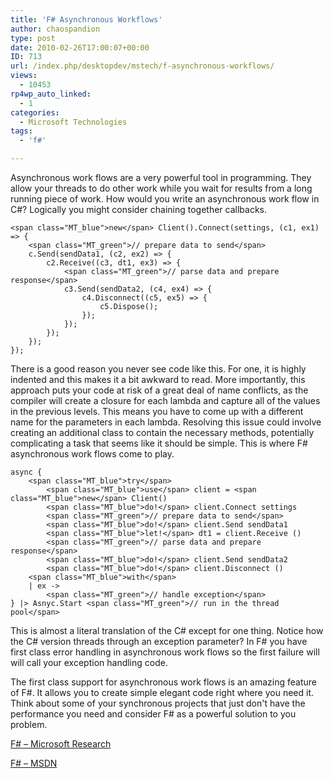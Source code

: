 ```yaml
---
title: 'F# Asynchronous Workflows'
author: chaospandion
type: post
date: 2010-02-26T17:00:07+00:00
ID: 713
url: /index.php/desktopdev/mstech/f-asynchronous-workflows/
views:
  - 10453
rp4wp_auto_linked:
  - 1
categories:
  - Microsoft Technologies
tags:
  - 'f#'

---
```

Asynchronous work flows are a very powerful tool in programming. They allow your threads to do other work while you wait for results from a long running piece of work. How would you write an asynchronous work flow in C#? Logically you might consider chaining together callbacks.

    
    <span class="MT_blue">new</span> Client().Connect(settings, (c1, ex1) => {
        <span class="MT_green">// prepare data to send</span>
        c.Send(sendData1, (c2, ex2) => {
            c2.Receive((c3, dt1, ex3) => {
                <span class="MT_green">// parse data and prepare response</span>
                c3.Send(sendData2, (c4, ex4) => {
                    c4.Disconnect((c5, ex5) => {
                        c5.Dispose();
                    });
                });
            });
        });
    });
    

There is a good reason you never see code like this. For one, it is highly indented and this makes it a bit awkward to read. More importantly, this approach puts your code at risk of a great deal of name conflicts, as the compiler will create a closure for each lambda and capture all of the values in the previous levels. This means you have to come up with a different name for the parameters in each lambda. Resolving this issue could involve creating an additional class to contain the necessary methods, potentially complicating a task that seems like it should be simple. This is where F# asynchronous work flows come to play.

    
    async {
        <span class="MT_blue">try</span>
            <span class="MT_blue">use</span> client = <span class="MT_blue">new</span> Client()
            <span class="MT_blue">do!</span> client.Connect settings
            <span class="MT_green">// prepare data to send</span>
            <span class="MT_blue">do!</span> client.Send sendData1
            <span class="MT_blue">let!</span> dt1 = client.Receive ()
            <span class="MT_green">// parse data and prepare response</span>
            <span class="MT_blue">do!</span> client.Send sendData2
            <span class="MT_blue">do!</span> client.Disconnect ()
        <span class="MT_blue">with</span>
        | ex ->
            <span class="MT_green">// handle exception</span>       
    } |> Asnyc.Start <span class="MT_green">// run in the thread pool</span> 
    



This is almost a literal translation of the C# except for one thing. Notice how the C# version threads through an exception parameter? In F# you have first class error handling in asynchronous work flows so the first failure will will call your exception handling code.

The first class support for asynchronous work flows is an amazing feature of F#. It allows you to create simple elegant code right where you need it. Think about some of your synchronous projects that just don't have the performance you need and consider F# as a powerful solution to you problem.

[F# – Microsoft Research][1]
  
[F# – MSDN][2]

 [1]: http://research.microsoft.com/en-us/um/cambridge/projects/fsharp/
 [2]: http://msdn.microsoft.com/en-us/fsharp/default.aspx